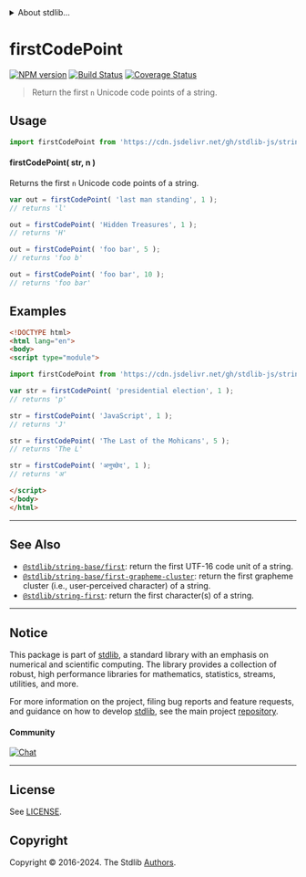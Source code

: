 <!--

@license Apache-2.0

Copyright (c) 2023 The Stdlib Authors.

Licensed under the Apache License, Version 2.0 (the "License");
you may not use this file except in compliance with the License.
You may obtain a copy of the License at

   http://www.apache.org/licenses/LICENSE-2.0

Unless required by applicable law or agreed to in writing, software
distributed under the License is distributed on an "AS IS" BASIS,
WITHOUT WARRANTIES OR CONDITIONS OF ANY KIND, either express or implied.
See the License for the specific language governing permissions and
limitations under the License.

-->


<details>
  <summary>
    About stdlib...
  </summary>
  <p>We believe in a future in which the web is a preferred environment for numerical computation. To help realize this future, we've built stdlib. stdlib is a standard library, with an emphasis on numerical and scientific computation, written in JavaScript (and C) for execution in browsers and in Node.js.</p>
  <p>The library is fully decomposable, being architected in such a way that you can swap out and mix and match APIs and functionality to cater to your exact preferences and use cases.</p>
  <p>When you use stdlib, you can be absolutely certain that you are using the most thorough, rigorous, well-written, studied, documented, tested, measured, and high-quality code out there.</p>
  <p>To join us in bringing numerical computing to the web, get started by checking us out on <a href="https://github.com/stdlib-js/stdlib">GitHub</a>, and please consider <a href="https://opencollective.com/stdlib">financially supporting stdlib</a>. We greatly appreciate your continued support!</p>
</details>

# firstCodePoint

[![NPM version][npm-image]][npm-url] [![Build Status][test-image]][test-url] [![Coverage Status][coverage-image]][coverage-url] <!-- [![dependencies][dependencies-image]][dependencies-url] -->

> Return the first `n` Unicode code points of a string.



<section class="usage">

## Usage

```javascript
import firstCodePoint from 'https://cdn.jsdelivr.net/gh/stdlib-js/string-base-first-code-point@v0.2.1-esm/index.mjs';
```

#### firstCodePoint( str, n )

Returns the first `n` Unicode code points of a string.

```javascript
var out = firstCodePoint( 'last man standing', 1 );
// returns 'l'

out = firstCodePoint( 'Hidden Treasures', 1 );
// returns 'H'

out = firstCodePoint( 'foo bar', 5 );
// returns 'foo b'

out = firstCodePoint( 'foo bar', 10 );
// returns 'foo bar'
```

</section>

<!-- /.usage -->

<section class="examples">

## Examples

<!-- eslint no-undef: "error" -->

```html
<!DOCTYPE html>
<html lang="en">
<body>
<script type="module">

import firstCodePoint from 'https://cdn.jsdelivr.net/gh/stdlib-js/string-base-first-code-point@v0.2.1-esm/index.mjs';

var str = firstCodePoint( 'presidential election', 1 );
// returns 'p'

str = firstCodePoint( 'JavaScript', 1 );
// returns 'J'

str = firstCodePoint( 'The Last of the Mohicans', 5 );
// returns 'The L'

str = firstCodePoint( 'अनुच्छेद', 1 );
// returns 'अ'

</script>
</body>
</html>
```

</section>

<!-- /.examples -->

<!-- Section for related `stdlib` packages. Do not manually edit this section, as it is automatically populated. -->

<section class="related">

* * *

## See Also

-   <span class="package-name">[`@stdlib/string-base/first`][@stdlib/string/base/first]</span><span class="delimiter">: </span><span class="description">return the first UTF-16 code unit of a string.</span>
-   <span class="package-name">[`@stdlib/string-base/first-grapheme-cluster`][@stdlib/string/base/first-grapheme-cluster]</span><span class="delimiter">: </span><span class="description">return the first grapheme cluster (i.e., user-perceived character) of a string.</span>
-   <span class="package-name">[`@stdlib/string-first`][@stdlib/string/first]</span><span class="delimiter">: </span><span class="description">return the first character(s) of a string.</span>

</section>

<!-- /.related -->

<!-- Section for all links. Make sure to keep an empty line after the `section` element and another before the `/section` close. -->


<section class="main-repo" >

* * *

## Notice

This package is part of [stdlib][stdlib], a standard library with an emphasis on numerical and scientific computing. The library provides a collection of robust, high performance libraries for mathematics, statistics, streams, utilities, and more.

For more information on the project, filing bug reports and feature requests, and guidance on how to develop [stdlib][stdlib], see the main project [repository][stdlib].

#### Community

[![Chat][chat-image]][chat-url]

---

## License

See [LICENSE][stdlib-license].


## Copyright

Copyright &copy; 2016-2024. The Stdlib [Authors][stdlib-authors].

</section>

<!-- /.stdlib -->

<!-- Section for all links. Make sure to keep an empty line after the `section` element and another before the `/section` close. -->

<section class="links">

[npm-image]: http://img.shields.io/npm/v/@stdlib/string-base-first-code-point.svg
[npm-url]: https://npmjs.org/package/@stdlib/string-base-first-code-point

[test-image]: https://github.com/stdlib-js/string-base-first-code-point/actions/workflows/test.yml/badge.svg?branch=v0.2.1
[test-url]: https://github.com/stdlib-js/string-base-first-code-point/actions/workflows/test.yml?query=branch:v0.2.1

[coverage-image]: https://img.shields.io/codecov/c/github/stdlib-js/string-base-first-code-point/main.svg
[coverage-url]: https://codecov.io/github/stdlib-js/string-base-first-code-point?branch=main

<!--

[dependencies-image]: https://img.shields.io/david/stdlib-js/string-base-first-code-point.svg
[dependencies-url]: https://david-dm.org/stdlib-js/string-base-first-code-point/main

-->

[chat-image]: https://img.shields.io/gitter/room/stdlib-js/stdlib.svg
[chat-url]: https://app.gitter.im/#/room/#stdlib-js_stdlib:gitter.im

[stdlib]: https://github.com/stdlib-js/stdlib

[stdlib-authors]: https://github.com/stdlib-js/stdlib/graphs/contributors

[umd]: https://github.com/umdjs/umd
[es-module]: https://developer.mozilla.org/en-US/docs/Web/JavaScript/Guide/Modules

[deno-url]: https://github.com/stdlib-js/string-base-first-code-point/tree/deno
[deno-readme]: https://github.com/stdlib-js/string-base-first-code-point/blob/deno/README.md
[umd-url]: https://github.com/stdlib-js/string-base-first-code-point/tree/umd
[umd-readme]: https://github.com/stdlib-js/string-base-first-code-point/blob/umd/README.md
[esm-url]: https://github.com/stdlib-js/string-base-first-code-point/tree/esm
[esm-readme]: https://github.com/stdlib-js/string-base-first-code-point/blob/esm/README.md
[branches-url]: https://github.com/stdlib-js/string-base-first-code-point/blob/main/branches.md

[stdlib-license]: https://raw.githubusercontent.com/stdlib-js/string-base-first-code-point/main/LICENSE

<!-- <related-links> -->

[@stdlib/string/base/first]: https://github.com/stdlib-js/string-base-first/tree/esm

[@stdlib/string/base/first-grapheme-cluster]: https://github.com/stdlib-js/string-base-first-grapheme-cluster/tree/esm

[@stdlib/string/first]: https://github.com/stdlib-js/string-first/tree/esm

<!-- </related-links> -->

</section>

<!-- /.links -->
